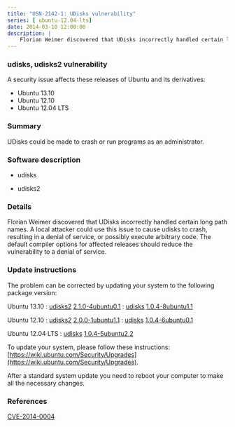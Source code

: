 ```yaml
---
title: "USN-2142-1: UDisks vulnerability"
series: [ ubuntu-12.04-lts]
date: 2014-03-10 12:00:00
description: |
    Florian Weimer discovered that UDisks incorrectly handled certain long path names. A local attacker could use this issue to cause udisks to crash, resulting in a denial of service, or possibly execute arbitrary code. The default compiler options for affected releases should reduce the vulnerability to a denial of service. 
--- 
```

 
### udisks, udisks2 vulnerability

A security issue affects these releases of Ubuntu and its derivatives:

* Ubuntu 13.10
* Ubuntu 12.10
* Ubuntu 12.04 LTS

### Summary

UDisks could be made to crash or run programs as an administrator. 

### Software description

* udisks 

* udisks2 

### Details

Florian Weimer discovered that UDisks incorrectly handled certain long path names. A local attacker could use this issue to cause udisks to crash, resulting in a denial of service, or possibly execute arbitrary code. The default compiler options for affected releases should reduce the vulnerability to a denial of service. 

### Update instructions

The problem can be corrected by updating your system to the following package version:

Ubuntu 13.10
 : [udisks2](https://launchpad.net/ubuntu/+source/udisks2) <span> [2.1.0-4ubuntu0.1](https://launchpad.net/ubuntu/+source/udisks2/2.1.0-4ubuntu0.1) </span> 
 : [udisks](https://launchpad.net/ubuntu/+source/udisks) <span> [1.0.4-8ubuntu1.1](https://launchpad.net/ubuntu/+source/udisks/1.0.4-8ubuntu1.1) </span> 

Ubuntu 12.10
 : [udisks2](https://launchpad.net/ubuntu/+source/udisks2) <span> [2.0.0-1ubuntu1.1](https://launchpad.net/ubuntu/+source/udisks2/2.0.0-1ubuntu1.1) </span> 
 : [udisks](https://launchpad.net/ubuntu/+source/udisks) <span> [1.0.4-6ubuntu0.1](https://launchpad.net/ubuntu/+source/udisks/1.0.4-6ubuntu0.1) </span> 

Ubuntu 12.04 LTS
 : [udisks](https://launchpad.net/ubuntu/+source/udisks) <span> [1.0.4-5ubuntu2.2](https://launchpad.net/ubuntu/+source/udisks/1.0.4-5ubuntu2.2) </span> 

To update your system, please follow these instructions: [https://wiki.ubuntu.com/Security/Upgrades](https://wiki.ubuntu.com/Security/Upgrades).

After a standard system update you need to reboot your computer to make all the necessary changes. 

### References

 [CVE-2014-0004](http://people.ubuntu.com/~ubuntu-security/cve/CVE-2014-0004)
 
